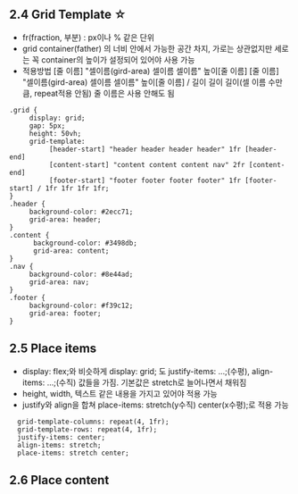 ## 2.4 Grid Template ☆
- fr(fraction, 부분) : px이나 % 같은 단위
- grid container(father) 의 너비 안에서 가능한 공간 차지, 가로는 상관없지만 세로는 꼭 container의 높이가 설정되어 있어야 사용 가능
- 적용방법
  [줄 이름] "셀이름(gird-area) 셀이름 셀이름" 높이[줄 이름] 
  [줄 이름] "셀이름(gird-area) 셀이름 셀이름" 높이[줄 이름]  / 길이 길이 길이(셀 이름 수만큼, repeat적용 안됨)
  줄 이름은 사용 안해도 됨

```
.grid {
     display: grid;
     gap: 5px;
     height: 50vh;
     grid-template:
          [header-start] "header header header header" 1fr [header-end] 
          [content-start] "content content content nav" 2fr [content-end] 
          [footer-start] "footer footer footer footer" 1fr [footer-start] / 1fr 1fr 1fr 1fr;
}
.header {
     background-color: #2ecc71;
     grid-area: header;
}
.content {
      background-color: #3498db;
      grid-area: content;
}
.nav {
     background-color: #8e44ad;
     grid-area: nav;
}
.footer {
     background-color: #f39c12;
     grid-area: footer;
}
```

## 2.5 Place items
- display: flex;와 비슷하게 display: grid; 도 justify-items: ...;(수평), align-items: ...;(수직) 값들을 가짐. 기본값은 stretch로 늘어나면서 채워짐
- height, width, 텍스트 같은 내용을 가지고 있어야 적용 가능
- justify와 align을 합쳐 place-items: stretch(y수직) center(x수평);로 적용 가능

```
  grid-template-columns: repeat(4, 1fr);
  grid-template-rows: repeat(4, 1fr);
  justify-items: center;
  align-items: stretch;
  place-items: stretch center;

```

## 2.6 Place content